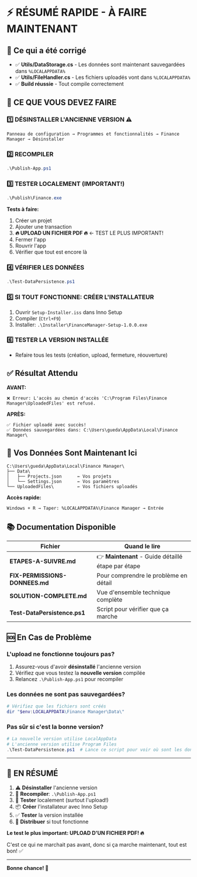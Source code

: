 ﻿# ⚡ RÉSUMÉ RAPIDE - À FAIRE MAINTENANT

## 🔧 Ce qui a été corrigé
- ✅ **Utils/DataStorage.cs** - Les données sont maintenant sauvegardées dans `%LOCALAPPDATA%`
- ✅ **Utils/FileHandler.cs** - Les fichiers uploadés vont dans `%LOCALAPPDATA%`
- ✅ **Build réussie** - Tout compile correctement

## 🎯 CE QUE VOUS DEVEZ FAIRE

### 1️⃣ DÉSINSTALLER L'ANCIENNE VERSION ⚠️
```
Panneau de configuration → Programmes et fonctionnalités → Finance Manager → Désinstaller
```

### 2️⃣ RECOMPILER
```powershell
.\Publish-App.ps1
```

### 3️⃣ TESTER LOCALEMENT (IMPORTANT!)
```powershell
.\Publish\Finance.exe
```

**Tests à faire:**
1. Créer un projet
2. Ajouter une transaction
3. **🔥 UPLOAD UN FICHIER PDF 🔥** ← TEST LE PLUS IMPORTANT!
4. Fermer l'app
5. Rouvrir l'app
6. Vérifier que tout est encore là

### 4️⃣ VÉRIFIER LES DONNÉES
```powershell
.\Test-DataPersistence.ps1
```

### 5️⃣ SI TOUT FONCTIONNE: CRÉER L'INSTALLATEUR
1. Ouvrir `Setup-Installer.iss` dans Inno Setup
2. Compiler (`Ctrl+F9`)
3. Installer: `.\Installer\FinanceManager-Setup-1.0.0.exe`

### 6️⃣ TESTER LA VERSION INSTALLÉE
- Refaire tous les tests (création, upload, fermeture, réouverture)

## ✅ Résultat Attendu

**AVANT:**
```
❌ Erreur: L'accès au chemin d'accès 'C:\Program Files\Finance Manager\UploadedFiles' est refusé.
```

**APRÈS:**
```
✅ Fichier uploadé avec succès!
✅ Données sauvegardées dans: C:\Users\gueda\AppData\Local\Finance Manager\
```

## 📂 Vos Données Sont Maintenant Ici
```
C:\Users\gueda\AppData\Local\Finance Manager\
├── Data\
│   ├── Projects.json      ← Vos projets
│   └── Settings.json      ← Vos paramètres
└── UploadedFiles\         ← Vos fichiers uploadés
```

**Accès rapide:**
```
Windows + R → Taper: %LOCALAPPDATA%\Finance Manager → Entrée
```

## 📚 Documentation Disponible

| Fichier | Quand le lire |
|---------|--------------|
| **ETAPES-A-SUIVRE.md** | 👉 **Maintenant** - Guide détaillé étape par étape |
| **FIX-PERMISSIONS-DONNEES.md** | Pour comprendre le problème en détail |
| **SOLUTION-COMPLETE.md** | Vue d'ensemble technique complète |
| **Test-DataPersistence.ps1** | Script pour vérifier que ça marche |

## 🆘 En Cas de Problème

### L'upload ne fonctionne toujours pas?
1. Assurez-vous d'avoir **désinstallé** l'ancienne version
2. Vérifiez que vous testez la **nouvelle version** compilée
3. Relancez `.\Publish-App.ps1` pour recompiler

### Les données ne sont pas sauvegardées?
```powershell
# Vérifiez que les fichiers sont créés
dir "$env:LOCALAPPDATA\Finance Manager\Data\"
```

### Pas sûr si c'est la bonne version?
```powershell
# La nouvelle version utilise LocalAppData
# L'ancienne version utilise Program Files
.\Test-DataPersistence.ps1  # Lance ce script pour voir où sont les données
```

---

## 🎊 EN RÉSUMÉ

1. ⚠️ **Désinstaller** l'ancienne version
2. 🔧 **Recompiler**: `.\Publish-App.ps1`
3. 🧪 **Tester** localement (surtout l'upload!)
4. 📦 **Créer** l'installateur avec Inno Setup
5. ✅ **Tester** la version installée
6. 🎉 **Distribuer** si tout fonctionne

**Le test le plus important: UPLOAD D'UN FICHIER PDF! 🔥**

C'est ce qui ne marchait pas avant, donc si ça marche maintenant, tout est bon! ✅

---

**Bonne chance! 🚀**
